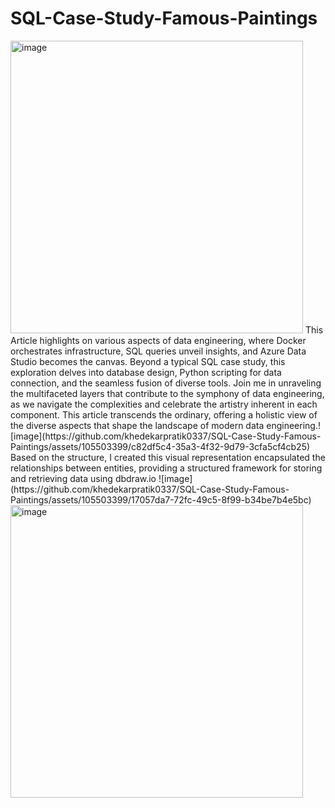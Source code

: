 # SQL-Case-Study-Famous-Paintings
<img width="468" alt="image" src="https://github.com/khedekarpratik0337/SQL-Case-Study-Famous-Paintings/assets/105503399/cf36c61d-5008-45a6-9124-c801b33f63bc">
This Article highlights on various aspects of data engineering, where Docker orchestrates infrastructure, SQL queries unveil insights, and Azure Data Studio becomes the canvas. Beyond a typical SQL case study, this exploration delves into database design, Python scripting for data connection, and the seamless fusion of diverse tools. Join me in unraveling the multifaceted layers that contribute to the symphony of data engineering, as we navigate the complexities and celebrate the artistry inherent in each component. This article transcends the ordinary, offering a holistic view of the diverse aspects that shape the landscape of modern data engineering.![image](https://github.com/khedekarpratik0337/SQL-Case-Study-Famous-Paintings/assets/105503399/c82df5c4-35a3-4f32-9d79-3cfa5cf4cb25)
Based on the structure, I created this visual representation encapsulated the relationships between entities, providing a structured framework for storing and retrieving data using dbdraw.io ![image](https://github.com/khedekarpratik0337/SQL-Case-Study-Famous-Paintings/assets/105503399/17057da7-72fc-49c5-8f99-b34be7b4e5bc)
<img width="468" alt="image" src="https://github.com/khedekarpratik0337/SQL-Case-Study-Famous-Paintings/assets/105503399/03864f17-1519-4878-a2a3-8a7a5e25887a">
